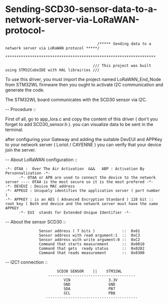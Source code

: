 # Sending-SCD30-sensor-data-to-a-network-server-via-LoRaWAN-protocol-

                                             /***** Sending data to a network server via LoRaWAN protocol *****/ 
                                             *******************************************************************

                                           /// This project was built using STM32CubeIDE with HAL librairies ///


To use this driver, you must import the project named LoRaWAN_End_Node from STM32WL firmware then you ought to activate I2C communication and generate the code.

The STM32WL board communicates with the SCD30 sensor via I2C.


-- Procedure  ::

First of all, go to app_lora.c and copy the content of this driver ( don't you forget to add SCD30_sensor.h ).
you can visualize data to be sent in the terminal.

after configuring your Gateway and adding the suitable DevEUI and APPKey to your network server ( Loriot / CAYENNE ) you can verify that your device join
the server.



-- About LoRaWAN configuration :: 

    -*- OTAA :  Over The Air Activation  &&&   ABP : Activation By Personnalization -*- 
          -*- OTAA or APB are used to connect the device to the network server ---- OTAA is the most secure so it is the most prefered -*-
    -*- DEVEUI : Device MAC address   
    -*- APPEUI : Uniquely identifies the application server ( port number )
    -*- APPKEY : is an AES ( Advanced Encryption Standard ) 128 bit :: root key ( Both end device and the network server must have the same APPKEY 
          -*- EUI  stands for Extended Unique Identifier -*-
                          
-- About the sensor SCD30 :: 
                 
                 

                   Sensor address ( 7 bits )            ::  0x61 
                   Sensor address with read argument:1  ::  0xC3
                   Sensor address with write argument:0 ::  0xC2
                   Command that starts measurement      ::  0x0010 
                   Command that gets  ready status      ::  0x0202
                   Command that reads measurement       ::  0x0300




-- I2C1 connection :: 
 

                           SCD30 SENSOR    ||    STM32WL
                       ---------------------------------------
                              VIN                 3.3V
                              GND                 GND 
                              SDA                 PB7
                              SCL                 PB8
                      -----------------------------------------
